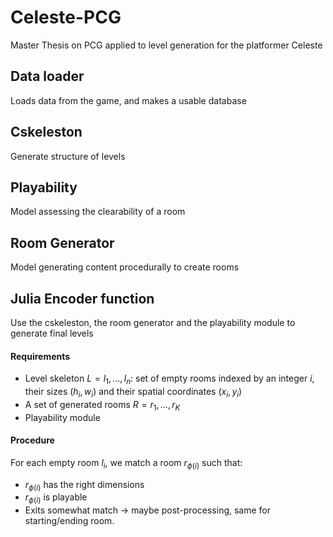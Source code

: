 # Celeste-PCG
Master Thesis on PCG applied to level generation for the platformer Celeste

## Data loader
Loads data from the game, and makes a usable database

## Cskeleston
Generate structure of levels

## Playability
Model assessing the clearability of a room

## Room Generator
Model generating content procedurally to create rooms

## Julia Encoder function
Use the cskeleston, the room generator and the playability module to generate final levels
#### Requirements
- Level skeleton $L = {l_1, \ldots, l_n }$: set of empty rooms indexed by an integer $i$, their sizes $(h_i, w_i)$ and their spatial coordinates $(x_i, y_i)$ 
- A set of generated rooms $R = {r_1, \ldots, r_K}$
- Playability module
#### Procedure
For each empty room $l_i$, we match a room $r_{\phi(i)}$ such that:
- $r_{\phi(i)}$ has the right dimensions
- $r_{\phi(i)}$ is playable
- Exits somewhat match -> maybe post-processing, same for starting/ending room.
